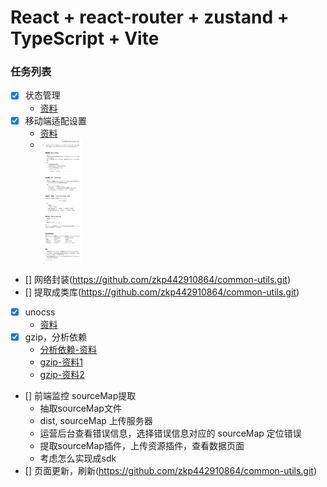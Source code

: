 # React + react-router + zustand + TypeScript + Vite

### 任务列表

- [x] 状态管理
    - [资料](https://awesomedevin.github.io/zustand-vue/docs/introduce/start/zustand)
- [x] 移动端适配设置
    - [资料](https://blog.csdn.net/weixin_57677300/article/details/129164050)
    - <img src="md/QQ截图20241015103017.png" height="200" alt="window.devicePixelRatio" style="vertical-align:top;" />
- [] 网络封装(https://github.com/zkp442910864/common-utils.git)
- [] 提取成类库(https://github.com/zkp442910864/common-utils.git)
- [x] unocss
    - [资料](https://unocss.dev/integrations/vite)
- [x] gzip，分析依赖
    - [分析依赖-资料](https://www.mulingyuer.com/archives/1033/)
    - [gzip-资料1](https://github.com/nonzzz/vite-plugin-compression)
    - [gzip-资料2](https://github.com/KusStar/vite-bundle-visualizer)
- [] 前端监控 sourceMap提取
    - 抽取sourceMap文件
    - dist, sourceMap 上传服务器
    - 运营后台查看错误信息，选择错误信息对应的 sourceMap 定位错误
    - 提取sourceMap插件，上传资源插件，查看数据页面
    - 考虑怎么实现成sdk
- [] 页面更新，刷新(https://github.com/zkp442910864/common-utils.git)
